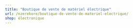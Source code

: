```yaml
---
title: "Boutique de vente de matériel électrique"
url: /nzerekore/boutique-de-vente-de-materiel-electrique/
shop: électronique
---
```

